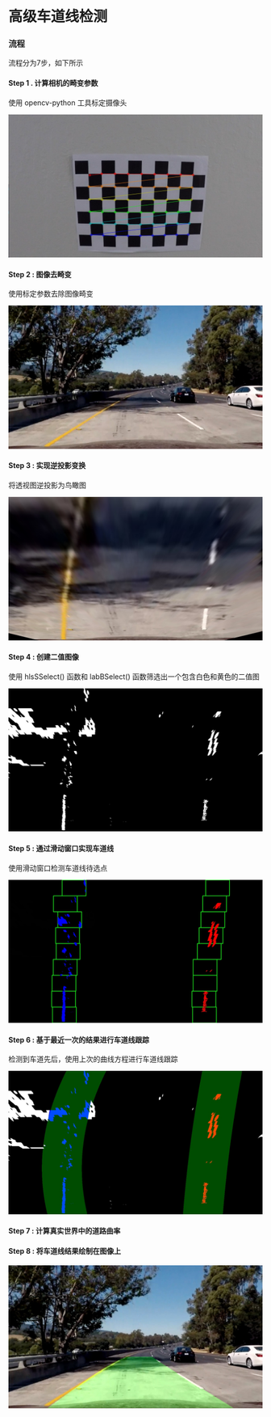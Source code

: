 # **高级车道线检测** 

### 流程

流程分为7步，如下所示

#### Step 1 . 计算相机的畸变参数

使用 opencv-python 工具标定摄像头

![9](.\camera_cal_output\9.jpg)

#### Step 2 : 图像去畸变

使用标定参数去除图像畸变

![1.test5](.\output_images\1.test5.jpg)

#### Step 3 : 实现逆投影变换

将透视图逆投影为鸟瞰图

![3.test5](.\output_images\3.test5.jpg)

#### Step 4 : 创建二值图像

使用 hlsSSelect() 函数和 labBSelect() 函数筛选出一个包含白色和黄色的二值图

![3.test5](.\output_images\4.test5.jpg)

#### Step 5 : 通过滑动窗口实现车道线

使用滑动窗口检测车道线待选点

![5.test5](.\output_images\5.test5.jpg)

#### Step 6 : 基于最近一次的结果进行车道线跟踪

检测到车道先后，使用上次的曲线方程进行车道线跟踪

![5.test5](.\output_images\6.test5.jpg)

#### Step 7 : 计算真实世界中的道路曲率



#### Step 8 : 将车道线结果绘制在图像上

![7.test5](.\output_images\7.test5.jpg)


